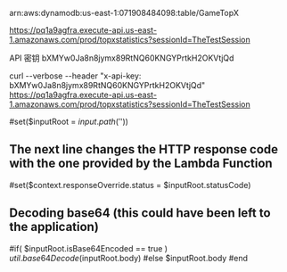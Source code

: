 arn:aws:dynamodb:us-east-1:071908484098:table/GameTopX


https://pq1a9agfra.execute-api.us-east-1.amazonaws.com/prod/topxstatistics?sessionId=TheTestSession

API 密钥
bXMYw0Ja8n8jymx89RtNQ60KNGYPrtkH2OKVtjQd

curl --verbose --header "x-api-key: bXMYw0Ja8n8jymx89RtNQ60KNGYPrtkH2OKVtjQd" https://pq1a9agfra.execute-api.us-east-1.amazonaws.com/prod/topxstatistics?sessionId=TheTestSession


#set($inputRoot = $input.path('$'))
## The next line changes the HTTP response code with the one provided by the Lambda Function
#set($context.responseOverride.status = $inputRoot.statusCode)
## Decoding base64 (this could have been left to the application)
#if( $inputRoot.isBase64Encoded == true )
$util.base64Decode($inputRoot.body)
#else
$inputRoot.body
#end